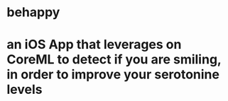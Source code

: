 # behappy

# an iOS App that leverages on CoreML to detect if you are smiling, in order to improve your serotonine levels
